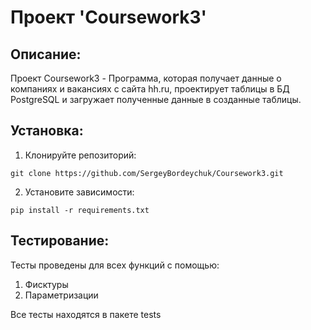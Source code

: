 # Проект 'Coursework3'
 
## Описание:

Проект Coursework3 - Программа, которая получает данные о компаниях и вакансиях с сайта hh.ru, проектирует таблицы в БД PostgreSQL и загружает полученные данные в созданные таблицы.

## Установка:

1. Клонируйте репозиторий:
```commandline
git clone https://github.com/SergeyBordeychuk/Coursework3.git
```
2. Установите зависимости:
```commandline
pip install -r requirements.txt
```

## Тестирование:

Тесты проведены для всех функций с помощью:
1. Фисктуры
2. Параметризации

Все тесты находятся в пакете tests